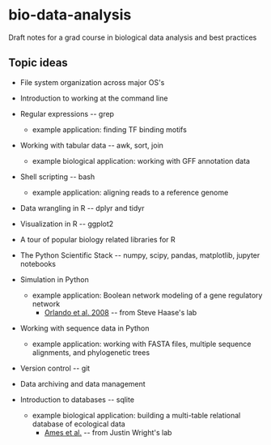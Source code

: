 # bio-data-analysis

Draft notes for a grad course in biological data analysis and best practices


## Topic ideas

* File system organization across major OS's

* Introduction to working at the command line 

* Regular expressions -- grep 
    - example application: finding TF binding motifs

* Working with tabular data -- awk, sort, join
    - example biological application: working with GFF annotation data

* Shell scripting -- bash
    - example application: aligning reads to a reference genome

* Data wrangling in R -- dplyr and tidyr

* Visualization in R -- ggplot2

* A tour of popular biology related libraries for R

* The Python Scientific Stack -- numpy, scipy, pandas, matplotlib, jupyter notebooks

* Simulation in Python
    - example application: Boolean network modeling of a gene regulatory network 
        - [Orlando et al. 2008]() -- from Steve Haase's lab

* Working with sequence data in Python
    - example application: working with FASTA files, multiple sequence alignments, and phylogenetic trees

* Version control  -- git

* Data archiving and data management

* Introduction to databases -- sqlite
    - example biological application: building a multi-table relational database of ecological data
        * [Ames et al.](https://esajournals.onlinelibrary.wiley.com/doi/full/10.1002/ecy.1886) -- from Justin Wright's lab